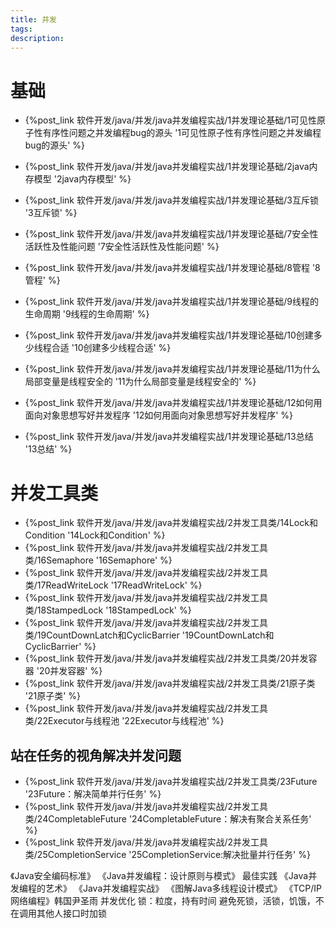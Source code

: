 ```yaml
---
title: 并发
tags:
description:
---
```


# 基础
- {%post_link 软件开发/java/并发/java并发编程实战/1并发理论基础/1可见性原子性有序性问题之并发编程bug的源头 '1可见性原子性有序性问题之并发编程bug的源头' %}
- {%post_link 软件开发/java/并发/java并发编程实战/1并发理论基础/2java内存模型 '2java内存模型' %}

- {%post_link 软件开发/java/并发/java并发编程实战/1并发理论基础/3互斥锁 '3互斥锁' %}

- {%post_link 软件开发/java/并发/java并发编程实战/1并发理论基础/7安全性活跃性及性能问题 '7安全性活跃性及性能问题' %}
- {%post_link 软件开发/java/并发/java并发编程实战/1并发理论基础/8管程 '8管程' %}
- {%post_link 软件开发/java/并发/java并发编程实战/1并发理论基础/9线程的生命周期 '9线程的生命周期' %}
- {%post_link 软件开发/java/并发/java并发编程实战/1并发理论基础/10创建多少线程合适 '10创建多少线程合适' %}
- {%post_link 软件开发/java/并发/java并发编程实战/1并发理论基础/11为什么局部变量是线程安全的 '11为什么局部变量是线程安全的' %}

- {%post_link 软件开发/java/并发/java并发编程实战/1并发理论基础/12如何用面向对象思想写好并发程序 '12如何用面向对象思想写好并发程序' %}

- {%post_link 软件开发/java/并发/java并发编程实战/1并发理论基础/13总结 '13总结' %}

# 并发工具类
- {%post_link 软件开发/java/并发/java并发编程实战/2并发工具类/14Lock和Condition '14Lock和Condition' %}
- {%post_link 软件开发/java/并发/java并发编程实战/2并发工具类/16Semaphore '16Semaphore' %}
- {%post_link 软件开发/java/并发/java并发编程实战/2并发工具类/17ReadWriteLock '17ReadWriteLock' %}
- {%post_link 软件开发/java/并发/java并发编程实战/2并发工具类/18StampedLock '18StampedLock' %}
- {%post_link 软件开发/java/并发/java并发编程实战/2并发工具类/19CountDownLatch和CyclicBarrier '19CountDownLatch和CyclicBarrier' %}
- {%post_link 软件开发/java/并发/java并发编程实战/2并发工具类/20并发容器 '20并发容器' %}
- {%post_link 软件开发/java/并发/java并发编程实战/2并发工具类/21原子类 '21原子类' %}
- {%post_link 软件开发/java/并发/java并发编程实战/2并发工具类/22Executor与线程池 '22Executor与线程池' %}

## 站在任务的视角解决并发问题
- {%post_link 软件开发/java/并发/java并发编程实战/2并发工具类/23Future '23Future：解决简单并行任务' %}
- {%post_link 软件开发/java/并发/java并发编程实战/2并发工具类/24CompletableFuture '24CompletableFuture：解决有聚合关系任务' %}
- {%post_link 软件开发/java/并发/java并发编程实战/2并发工具类/25CompletionService '25CompletionService:解决批量并行任务' %}


<!-- - {%post_link 软件开发/java/并发/java并发编程实战/2并发工具类/14Lock和Condition '14Lock和Condition' %}
- {%post_link 软件开发/java/并发/java并发编程实战/2并发工具类/14Lock和Condition '14Lock和Condition' %} -->



《Java安全编码标准》
《Java并发编程：设计原则与模式》 最佳实践
《Java并发编程的艺术》
《Java并发编程实战》
《图解Java多线程设计模式》
《TCP/IP网络编程》韩国尹圣雨
并发优化
锁：粒度，持有时间
避免死锁，活锁，饥饿，不在调用其他人接口时加锁


